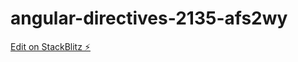 # angular-directives-2135-afs2wy

[Edit on StackBlitz ⚡️](https://stackblitz.com/edit/angular-directives-2135-afs2wy)